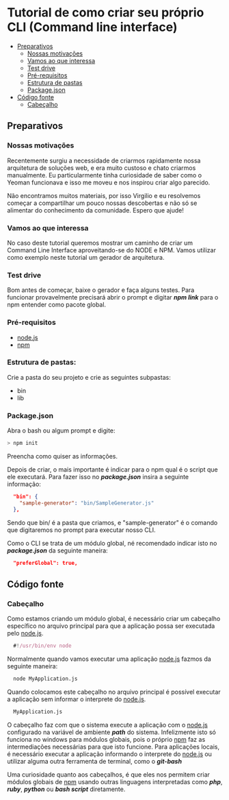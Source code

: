 # Tutorial de como criar seu próprio CLI (Command line interface)

- [Preparativos](#preparativos)
  - [Nossas motivações](#nossas-motivações)
  - [Vamos ao que interessa](#vamos-ao-que-interessa)
  - [Test drive](#test-drive)
  - [Pré-requisitos](#pré-requisitos)
  - [Estrutura de pastas](#estrutura-de-pastas)
  - [Package.json](#packagejson)
- [Código fonte](#código-fonte)
  - [Cabeçalho](#cabeçalho)

## Preparativos
### Nossas motivações
Recentemente surgiu a necessidade de criarmos rapidamente nossa arquitetura de soluções web, e era muito custoso e chato criarmos manualmente. Eu particularmente tinha curiosidade de saber como o Yeoman funcionava e isso me moveu e nos inspirou criar algo parecido. 

Não encontramos muitos materiais, por isso Virgilio e eu resolvemos começar a compartilhar um pouco nossas descobertas e não só se alimentar do conhecimento da comunidade. Espero que ajude!

### Vamos ao que interessa
No caso deste tutorial queremos mostrar um caminho de criar um Command Line Interface aproveitando-se do NODE e NPM. Vamos utilizar como exemplo neste tutorial um gerador de arquitetura.

### Test drive
Bom antes de começar, baixe o gerador e faça alguns testes. Para funcionar provavelmente precisará abrir o prompt e digitar ***npm link*** para o npm entender como pacote global.

### Pré-requisitos
- [node.js]
- [npm]

### Estrutura de pastas:

Crie a pasta do seu projeto e crie as seguintes subpastas:
  - bin
  - lib

### Package.json
Abra o bash ou algum prompt e digite:
```sh
> npm init
```
Preencha como quiser as informações.


Depois de criar, o mais importante é indicar para o npm qual é o script que ele executará. Para fazer isso no ***package.json*** insira a seguinte informação:
```json
  "bin": {
    "sample-generator": "bin/SampleGenerator.js"
  },
```
Sendo que bin/ é a pasta que criamos, e "sample-generator" é o comando que digitaremos no prompt para executar nosso CLI.

Como o CLI se trata de um módulo global, né recomendado indicar isto no ***package.json*** da seguinte maneira:
```json
  "preferGlobal": true,
```

## Código fonte
### Cabeçalho
Como estamos criando um módulo global, é necessário criar um cabeçalho específico no arquivo principal para que a aplicação possa ser executada pelo [node.js].
```javascript
  #!/usr/bin/env node
```
Normalmente quando vamos executar uma aplicação [node.js] fazmos da seguinte maneira:
```sh
  node MyApplication.js
```
Quando colocamos este cabeçalho no arquivo principal é possível executar a aplicação sem informar o interprete do [node.js].
```sh
  MyApplication.js
```
O cabeçalho faz com que o sistema execute a aplicação com o [node.js] configurado na variável de ambiente ***path*** do sistema.
Infelizmente isto só funciona no windows para módulos globais, pois o próprio [npm] faz as intermediações necessárias para que isto funcione. Para aplicações locais, é necessário executar a aplicação informando o interprete do [node.js] ou utilizar alguma outra ferramenta de terminal, como o ***git-bash***

Uma curiosidade quanto aos cabeçalhos, é que eles nos permitem criar módulos globais de [npm] usando outras linguagens interpretadas como ***php***, ***ruby***, ***python*** ou ***bash script*** diretamente.


[npm]: <http://www.npmjs.com>
[node.js]: <http://nodejs.org>
